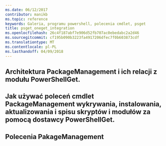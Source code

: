```yaml
---
ms.date: 06/12/2017
contributor: manikb
ms.topic: reference
keywords: Galeria, programu powershell, polecenia cmdlet, psget
title: psget_oneget_integration
ms.openlocfilehash: 26c4f187abf7e906d52fb707ac0ebedabc2a2d46
ms.sourcegitcommit: cf195b090b3223fa4917206dfec7f0b603873cdf
ms.translationtype: MT
ms.contentlocale: pl-PL
ms.lasthandoff: 04/09/2018
---
```

## <a name="architecture-of-packagemanagement-and-its-relationship-with-powershellget-module"></a>Architektura PackageManagement i ich relacji z modułu PowerShellGet.

## <a name="how-to-use-packagemanagement-cmdlets-for-discovering-installing-updating-and-inventory-of-scripts-and-modules-using-powershellget-provider"></a>Jak używać poleceń cmdlet PackageManagement wykrywania, instalowania, aktualizowania i spisu skryptów i modułów za pomocą dostawcy PowerShellGet.

## <a name="pakagemanagement-commands"></a>Polecenia PakageManagement